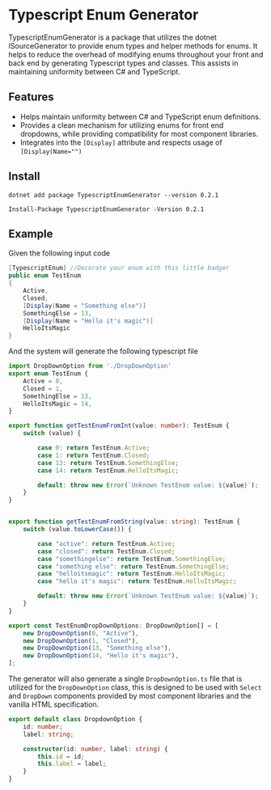 # Typescript Enum Generator

TypescriptEnumGenerator is a package that utilizes the dotnet ISourceGenerator to provide enum types and helper methods for enums. It helps to reduce the overhead of modifying enums throughout your front and back end by generating Typescript types and classes. This assists in maintaining uniformity between C# and TypeScript.

## Features

- Helps maintain uniformity between C# and TypeScript enum definitions.
- Provides a clean mechanism for utilizing enums for front end dropdowns, while providing compatibility for most component libraries.
- Integrates into the `[Display]` attribute and respects usage of `[Display(Name="")`

## Install

```
dotnet add package TypescriptEnumGenerator --version 0.2.1
```

```
Install-Package TypescriptEnumGenerator -Version 0.2.1
```

## Example
Given the following input code

```csharp
[TypescriptEnum] //Decorate your enum with this little badger 
public enum TestEnum
{
    Active,
    Closed,
    [Display(Name = "Something else")]
    SomethingElse = 13,
    [Display(Name = "Hello it's magic")]
    HelloItsMagic
}
```

And the system will generate the following typescript file

```ts
import DropDownOption from './DropDownOption'
export enum TestEnum {
    Active = 0,
    Closed = 1,
    SomethingElse = 13,
    HelloItsMagic = 14,
}

export function getTestEnumFromInt(value: number): TestEnum {
    switch (value) {

        case 0: return TestEnum.Active;
        case 1: return TestEnum.Closed;
        case 13: return TestEnum.SomethingElse;
        case 14: return TestEnum.HelloItsMagic;

        default: throw new Error(`Unknown TestEnum value: ${value}`);
    }
}


export function getTestEnumFromString(value: string): TestEnum {
    switch (value.toLowerCase()) {

        case "active": return TestEnum.Active;
        case "closed": return TestEnum.Closed;
        case "somethingelse": return TestEnum.SomethingElse;
        case "something else": return TestEnum.SomethingElse;
        case "helloitsmagic": return TestEnum.HelloItsMagic;
        case "hello it's magic": return TestEnum.HelloItsMagic;

        default: throw new Error(`Unknown TestEnum value: ${value}`);
    }
}

export const TestEnumDropDownOptions: DropDownOption[] = [
    new DropDownOption(0, "Active"),
    new DropDownOption(1, "Closed"),
    new DropDownOption(13, "Something else"),
    new DropDownOption(14, "Hello it's magic"),
];

```

The generator will also generate a single `DropDownOption.ts` file that is utilized for the `DropDownOption` class, this is designed to be used with `Select` and `DropDown` components provided by most component libraries and the vanilla HTML specification.

```ts
export default class DropdownOption {
    id: number;
    label: string;

    constructor(id: number, label: string) {
        this.id = id;
        this.label = label;
    }
}

```
